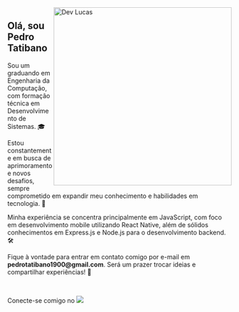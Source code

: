 <img src="https://i.pinimg.com/originals/21/11/61/21116158daaeb1459b4ec0758505e1ad.gif" width="400" align="right" alt="Dev Lucas">

<h2>Olá, sou Pedro Tatibano</h2>

<p align="left"> 
  Sou um graduando em Engenharia da Computação, com formação técnica em Desenvolvimento de Sistemas. 🎓
</p>

<p align="left">
  Estou constantemente em busca de aprimoramento e novos desafios, sempre comprometido em expandir meu conhecimento e habilidades em tecnologia. 💼
</p>

<p align="left">
  Minha experiência se concentra principalmente em JavaScript, com foco em desenvolvimento mobile utilizando React Native, além de sólidos conhecimentos em Express.js e Node.js para o desenvolvimento backend. 🛠️
</p>

<p align="left">
  Fique à vontade para entrar em contato comigo por e-mail em <strong>pedrotatibano1900@gmail.com</strong>. Será um prazer trocar ideias e compartilhar experiências! 📧
</p>
<br>
<p align="left">
  Conecte-se comigo no <a href="https://www.linkedin.com/in/pedro-tatibano/" alt="Linkedin" target="_blank">
    <img src="https://img.shields.io/badge/-Linkedin-0e76a8?style=flat-square&logo=Linkedin&logoColor=white&link=https://www.linkedin.com/in/pedro-tatibano/" />
  </a>
</p>
